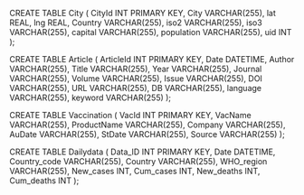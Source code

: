   CREATE TABLE City (
    CityId INT PRIMARY KEY,
    City VARCHAR(255),
    lat REAL,
    lng REAL,
    Country VARCHAR(255),
    iso2 VARCHAR(255),
    iso3 VARCHAR(255),
    capital VARCHAR(255),
    population VARCHAR(255),
    uid INT
  );
  
 CREATE TABLE Article (
    ArticleId INT PRIMARY KEY,
    Date DATETIME,
    Author VARCHAR(255),
    Title VARCHAR(255),
    Year VARCHAR(255),
    Journal VARCHAR(255),
    Volume VARCHAR(255),
    Issue VARCHAR(255),
    DOI VARCHAR(255),
    URL VARCHAR(255),
    DB VARCHAR(255),
    language VARCHAR(255),
    keyword VARCHAR(255)
  );
  
  CREATE TABLE Vaccination (
    VacId INT PRIMARY KEY,
    VacName VARCHAR(255),
    ProductName VARCHAR(255),
    Company VARCHAR(255),
    AuDate VARCHAR(255),
    StDate VARCHAR(255),
    Source VARCHAR(255)
  );
  
CREATE TABLE Dailydata (
  Data_ID INT PRIMARY KEY,
  Date DATETIME,
  Country_code VARCHAR(255),
  Country VARCHAR(255),
  WHO_region VARCHAR(255),
  New_cases INT,
  Cum_cases INT,
  New_deaths INT, 
  Cum_deaths INT
);
  
  
